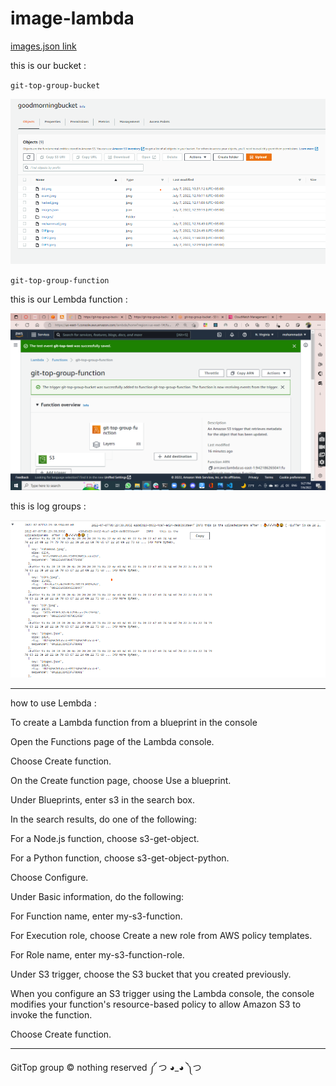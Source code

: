 # image-lambda

[images.json link](https://goodmorningbucket.s3.amazonaws.com/images.json)




this is our bucket : 

`git-top-group-bucket`

![bucket](./assets/bucketfiles.png)


`git-top-group-function`

this is our Lembda function :

![lembda](./assets/3.png)



this is log groups :

![logs](./assets/logs.png)


---------------------------
how to use Lembda : 

To create a Lambda function from a blueprint in the console

Open the Functions page of the Lambda console.

Choose Create function.

On the Create function page, choose Use a blueprint.

Under Blueprints, enter s3 in the search box.

In the search results, do one of the following:

For a Node.js function, choose s3-get-object.

For a Python function, choose s3-get-object-python.

Choose Configure.

Under Basic information, do the following:

For Function name, enter my-s3-function.

For Execution role, choose Create a new role from AWS policy templates.

For Role name, enter my-s3-function-role.

Under S3 trigger, choose the S3 bucket that you created previously.

When you configure an S3 trigger using the Lambda console, the console modifies your function's resource-based policy to allow Amazon S3 to invoke the function.

Choose Create function.

-----------------

GitTop group  ©  nothing reserved  ༼ つ ◕_◕ ༽つ  
